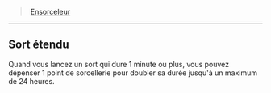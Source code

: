 ﻿---
!ClassFeatureItem
Id: sorcerer_hd.md#sort-étendu
ParentLink: sorcerer_hd.md#ensorceleur
Name: Sort étendu
ParentName: Ensorceleur
NameLevel: 2
Attributes:
  Name: Sort étendu
  Markdown: >+
    ## <!--Name-->Sort étendu<!--/Name-->


    Quand vous lancez un sort qui dure 1 minute ou plus, vous pouvez dépenser 1 point de sorcellerie pour doubler sa durée jusqu'à un maximum de 24 heures.

AttributesDictionary: >+
  Name: Sort étendu

  Markdown: >+

    ## <!--Name-->Sort étendu<!--/Name-->





    Quand vous lancez un sort qui dure 1 minute ou plus, vous pouvez dépenser 1 point de sorcellerie pour doubler sa durée jusqu'à un maximum de 24 heures.



---
> [Ensorceleur](hd_sorcerer.md)

---

## Sort étendu

Quand vous lancez un sort qui dure 1 minute ou plus, vous pouvez dépenser 1 point de sorcellerie pour doubler sa durée jusqu'à un maximum de 24 heures.

